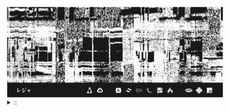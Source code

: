 <img src="./banner.png">
<details><summary> :: </summary>
<!--START_SECTION:waka-->

```
From: 09 August 2024 - To: 28 September 2024

Total Time: 185 hrs 27 mins

Python                     70 hrs 18 mins  /////////----------------   34.54 %
YAML                       42 hrs 51 mins  /////--------------------   21.06 %
JavaScript                 36 hrs 4 mins   ////---------------------   17.72 %
Other                      18 hrs 5 mins   //-----------------------   08.89 %
```

<!--END_SECTION:waka-->
</details>
